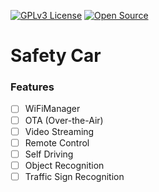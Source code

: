 [![GPLv3 License](https://img.shields.io/badge/License-GPL%20v3-yellow.svg)](https://opensource.org/licenses/)
[![Open Source](https://badges.frapsoft.com/os/v1/open-source.svg?v=103)](https://opensource.org/)

# Safety Car

### Features

- [ ] WiFiManager
- [ ] OTA (Over-the-Air)
- [ ] Video Streaming
- [ ] Remote Control
- [ ] Self Driving
- [ ] Object Recognition
- [ ] Traffic Sign Recognition
